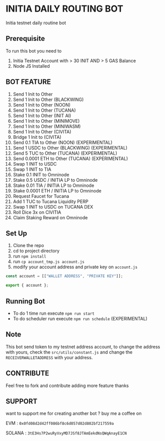 # INITIA DAILY ROUTING BOT

Initia testnet daily routine bot

## Prerequisite

To run this bot you need to

1. Initia Testnet Account with > 30 INIT AND > 5 GAS Balance
2. Node JS Installed

## BOT FEATURE

1. Send 1 Init to Other
2. Send 1 Init to Other (BLACKWING)
3. Send 1 Init to Other (NOON)
4. Send 1 Init to Other (TUCANA)
5. Send 1 Init to Other (INIT AI)
6. Send 1 Init to Other (MINIMOVE)
7. Send 1 Init to Other (MINIWASM)
8. Send 1 Init to Other (CIVITA)
9. Bridge 1 Init to (CIVITA)
10. Send 0.1 TIA to Other (NOON) (EXPERIMENTAL)
11. Send 1 USDC to Other (BLACKWING) (EXPERIMENTAL)
12. Send 5 TUC to Other (TUCANA) (EXPERIMENTAL)
13. Send 0.0001 ETH to Other (TUCANA) (EXPERIMENTAL)
14. Swap 1 INIT to USDC
15. Swap 1 INIT to TIA
16. Stake 0.1 INIT to Omninode
17. Stake 0.5 USDC / INITIA LP to Omninode
18. Stake 0.01 TIA / INITIA LP to Omninode
19. Stake 0.0001 ETH / INITIA LP to Omninode
20. Request Faucet for Tucana
21. Add 1 TUC to Tucana Liquidity PERP
22. Swap 1 INIT to USDC on TUCANA DEX
23. Roll Dice 3x on CIVITIA
24. Claim Staking Reward on Omninode

## Set Up

1. Clone the repo
2. cd to project directory
3. run `npm install`
4. run `cp account_tmp.js account.js`
5. modify your account address and private key on `account.js`

```js
const account = [["WALLET ADDRESS", "PRIVATE KEY"]];

export { account };
```

## Running Bot

- To do 1 time run execute `npm run start`
- To do scheduler run execute `npm run schedule` (EXPERIMENTAL)

## Note

This bot send token to my testnet address account, to change the address with yours, check the `src/utils/constant.js` and change the `RECEIVERWALLETADDRESS` with your address.

## CONTRIBUTE

Feel free to fork and contribute adding more feature thanks

## SUPPORT

want to support me for creating another bot ?
buy me a coffee on

EVM : `0x0fd08d2d42ff086bf8c6d057d02d802bf217559a`

SOLANA : `3tE3Hs7P2wuRyVxyMD7JSf8JTAmEekdNsQWqAnayE1CN`
